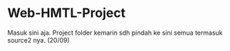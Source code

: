 # Web-HMTL-Project
Masuk sini aja. Project folder kemarin sdh pindah ke sini semua termasuk source2 nya. (20/09)

